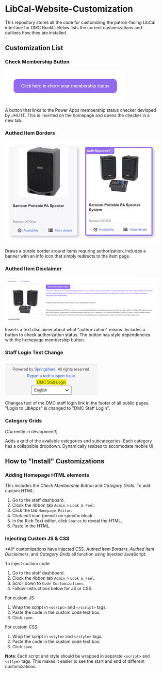 # LibCal-Website-Customization

This repository stores all the code for customizing the patron-facing LibCal interface for DMC BookIt. Below lists the current customizations and outlines how they are installed.

## Customization List

### Check Membership Button

![Check membership button screenshot](images/readme_images/membership-button.png)

A button that links to the Power Apps membership status checker devloped by JHU IT. This is inserted on the homepage and opens the checker in a new tab.

### Authed Item Borders

![Authed Item Border screenshot](images/readme_images/authed-item-borders.png)

Draws a purple border around items requring authorization. Includes a banner with an info icon that simply redirects to the item page.

### Authed Item Disclaimer

![Authed Item Disclaimer screenshot](images/readme_images/authed-item-disclaimer.png)

Inserts a text disclaimer about what "authorization" means. Includes a button to check authorization status. The button has style dependencies with the homepage membership button.

### Staff Login Text Change

![Staff Login Text Change](images/readme_images/dmc-staff-login.png)

Changes text of the DMC staff login link in the footer of all public pages. "Login to LibApps" is changed to "DMC Staff Login".

### Category Grids

[Currently in devlopment!]

Adds a grid of the available categories and subcategories. Each category has a collapsible dropdown. Dynamically resizes to accomodate mobile UI.

## How to "Install" Customizations

### Adding Homepage HTML elements

This includes the *Check Membership Button* and *Category Grids*. To add custom HTML:

1. Go to the staff dashboard.
2. Clock the ribbon tab `Admin` > `Look & Feel`.
3. Click the tab `Homepage Editor`.
4. Click edit icon (pencil) on specific block.
5. In the Rich Text editor, click `Source` to reveal the HTML.
6. Paste in the HTML.

### Injecting Custom JS & CSS

\*All\* customizations have injected CSS. *Authed Item Borders*, *Authed Item Disclaimers*, and *Category Grids* all function using injected JavaScript.

To inject custom code:

1. Go to the staff dashboard.
2. Clock the ribbon tab `Admin` > `Look & Feel`.
3. Scroll down to `Code Customizations`.
4. Follow instructions below for JS or CSS.

For custom JS:

1. Wrap the script in `<script>` and `</script>` tags.
2. Paste the code in the custom code text box.
3. Click `save`.

For custom CSS:

1. Wrap the script in `<style>` and `</style>` tags.
2. Paste the code in the custom code text box.
3. Click `save`.

**Note**: Each script and style should be wrapped in separate `<script>` and `<stlye>` tags. This makes it easier to see the start and end of different customizations.
